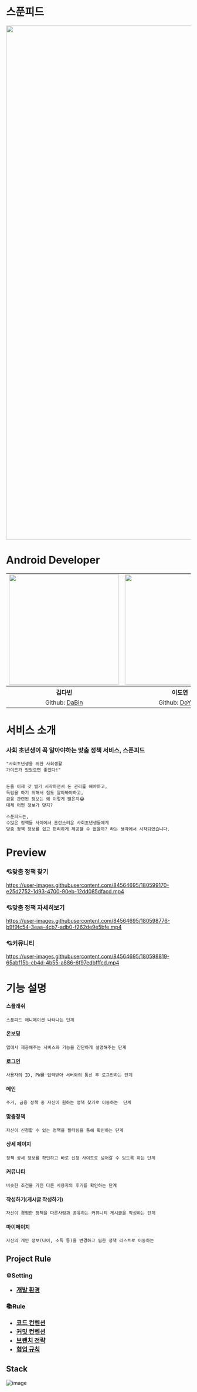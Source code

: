 # 스푼피드
<img width="1400" src = "https://user-images.githubusercontent.com/84564695/180598164-f600814c-1820-43b1-afc8-6062b51060fb.png" />

# Android Developer
<table align="center" style = "table-layout: auto; width: 100%; table-layout: fixed;">
  <colgroup>
    <col style="width:33%"/>
    <col style="width:34%"/>
    <col style="width:33%"/>
  </colgroup>
  <tr>
    <td>
       <img width="300" src = "https://user-images.githubusercontent.com/84564695/180598338-4f2be8c6-2600-4646-9772-13cdac2a1425.png" />
    </td>
    <td>
    <img width="300" src = "https://user-images.githubusercontent.com/64943924/150619859-8b5f6706-3627-4b7c-a1b8-7b06a633af64.png" />
    </td>
  </tr> 
  <tr>
    <th align="center">김다빈</th>
    <th align="center">이도연</th>
  </tr>
  <tr>
    <td align="center">
     Github: <a href="https://github.com/dabinKim-0318">DaBin</a>
    </td>
    <td align="center">
     Github: <a href="https://github.com/dddooo9">DoYeon</a>
  </tr>
</table>



# 서비스 소개

### 사회 초년생이 꼭 알아야하는 맞춤 정책 서비스, 스푼피드

```
"사회초년생을 위한 사회생활
가이드가 있었으면 좋겠다!"


돈을 이제 갓 벌기 시작하면서 돈 관리를 해야하고,
독립을 하기 위해서 집도 알아봐야하고, 
금융 관련된 정보는 왜 이렇게 많은지😂
대체 어떤 정보가 맞지?

스푼피드는,
수많은 정책들 사이에서 혼란스러운 사회초년생들에게
맞춤 정책 정보를 쉽고 편리하게 제공할 수 없을까? 라는 생각에서 시작되었습니다.

```

# Preview



### 💘맞춤 정책 찾기
https://user-images.githubusercontent.com/84564695/180599170-e25d2752-1d93-4700-90eb-12dd085dfacd.mp4

### 💘맞춤 정책 자세히보기
https://user-images.githubusercontent.com/84564695/180598776-b9f9fc54-3eaa-4cb7-adb0-f262de9e5bfe.mp4

### 💘커뮤니티
https://user-images.githubusercontent.com/84564695/180598819-65abf15b-cb4d-4b55-a886-6f97edbfffcd.mp4


# 기능 설명
#### 스플래쉬
```
스푼피드 애니메이션 나타나는 단계
```

#### 온보딩
```
앱에서 제공해주는 서비스와 기능을 간단하게 설명해주는 단계
```

#### 로그인
```
사용자의 ID, PW를 입력받아 서버와의 통신 후 로그인하는 단계
```

#### 메인
```
주거, 금융 정책 중 자신이 원하는 정책 찾기로 이동하는  단계
```

#### 맞춤정책 
```
자신이 신청할 수 있는 정책을 필터링을 통해 확인하는 단계
```

#### 상세 페이지
```
정책 상세 정보를 확인하고 바로 신청 사이트로 넘어갈 수 있도록 하는 단계
```

#### 커뮤니티
```
비슷한 조건을 가진 다른 사용자의 후기를 확인하는 단계
```

#### 작성하기(게시글 작성하기)
```
자신이 경험한 정책을 다른사람과 공유하는 커뮤니티 게시글을 작성하는 단계
```

#### 마이페이지
```
자신의 개인 정보(나이, 소득 등)을 변경하고 찜한 정책 리스트로 이동하는 
```

## Project Rule
<h3> ⚙Setting
  <ul>
    <li><a href="https://github.com/dnd-side-project/dnd-6th-5-android/wiki/%EA%B0%9C%EB%B0%9C-%ED%99%98%EA%B2%BD">개발 환경</a></li>
  </ul>
</h3>
<h3> 📚Rule
  <ul>
    <li><a href="https://github.com/dnd-side-project/dnd-6th-5-android/wiki/%EC%BD%94%EB%93%9C-%EC%BB%A8%EB%B2%A4%EC%85%98">코드 컨벤션</a></li>
    <li><a href="https://github.com/dnd-side-project/dnd-6th-5-android/wiki/%EC%BB%A4%EB%B0%8B-%EC%BB%A8%EB%B2%A4%EC%85%98">커밋 컨벤션</a></li>
    <li><a href="https://github.com/dnd-side-project/dnd-6th-5-android/wiki/%EB%B8%8C%EB%9E%9C%EC%B9%98-%EC%A0%84%EB%9E%B5">브랜치 전략</a></li>
    <li><a href="https://github.com/dnd-side-project/dnd-6th-5-android/wiki/%ED%98%91%EC%97%85-%EA%B7%9C%EC%B9%99">협업 규칙</a></li>
  </ul>
</h3>


## Stack
![image](https://user-images.githubusercontent.com/84564695/180599029-5cb327c6-c664-4566-9de3-9a17846eb6bc.png)
